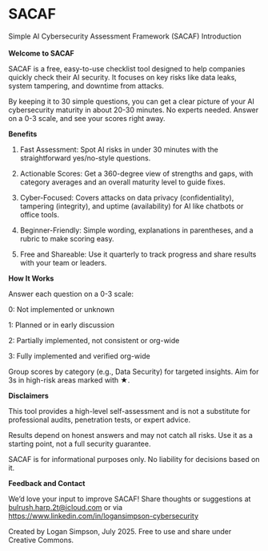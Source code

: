 # SACAF

Simple AI Cybersecurity Assessment Framework (SACAF) Introduction
<br><br>**Welcome to SACAF**

SACAF is a free, easy-to-use checklist tool designed to help companies quickly check their AI security. It focuses on key risks like data leaks, system tampering, and downtime from attacks. 

By keeping it to 30 simple questions, you can get a clear picture of your AI cybersecurity maturity in about 20-30 minutes. No experts needed. Answer on a 0-3 scale, and see your scores right away.

**Benefits**
1. Fast Assessment: Spot AI risks in under 30 minutes with the straightforward yes/no-style questions.

2. Actionable Scores: Get a 360-degree view of strengths and gaps, with category averages and an overall maturity level to guide fixes.

3. Cyber-Focused: Covers attacks on data privacy (confidentiality), tampering (integrity), and uptime (availability) for AI like chatbots or office tools.

4. Beginner-Friendly: Simple wording, explanations in parentheses, and a rubric to make scoring easy.

5. Free and Shareable: Use it quarterly to track progress and share results with your team or leaders.

**How It Works**

Answer each question on a 0-3 scale:

0: Not implemented or unknown

1: Planned or in early discussion

2: Partially implemented, not consistent or org-wide

3: Fully implemented and verified org-wide

Group scores by category (e.g., Data Security) for targeted insights. Aim for 3s in high-risk areas marked with ★.

**Disclaimers**

This tool provides a high-level self-assessment and is not a substitute for professional audits, penetration tests, or expert advice.

Results depend on honest answers and may not catch all risks. Use it as a starting point, not a full security guarantee.

SACAF is for informational purposes only. No liability for decisions based on it.

**Feedback and Contact**

We’d love your input to improve SACAF! Share thoughts or suggestions at bulrush.harp.2t@icloud.com or via https://www.linkedin.com/in/logansimpson-cybersecurity

Created by Logan Simpson, July 2025. Free to use and share under Creative Commons.
